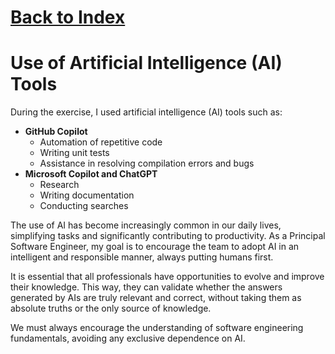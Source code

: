 # [Back to Index](../Index.md)

# Use of Artificial Intelligence (AI) Tools

During the exercise, I used artificial intelligence (AI) tools such as:

- **GitHub Copilot**
  - Automation of repetitive code
  - Writing unit tests
  - Assistance in resolving compilation errors and bugs
- **Microsoft Copilot and ChatGPT**
  - Research
  - Writing documentation
  - Conducting searches

The use of AI has become increasingly common in our daily lives, simplifying tasks and significantly contributing to productivity. As a Principal Software Engineer, my goal is to encourage the team to adopt AI in an intelligent and responsible manner, always putting humans first.

It is essential that all professionals have opportunities to evolve and improve their knowledge. This way, they can validate whether the answers generated by AIs are truly relevant and correct, without taking them as absolute truths or the only source of knowledge.

We must always encourage the understanding of software engineering fundamentals, avoiding any exclusive dependence on AI.
